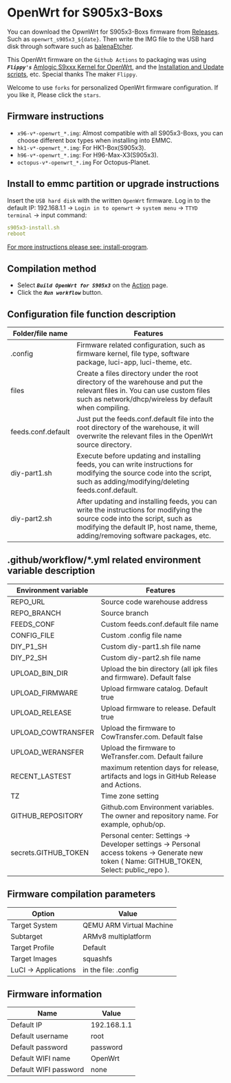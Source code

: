# OpenWrt for S905x3-Boxs

You can download the OpwnWrt for S905x3-Boxs firmware from [Releases](https://github.com/ophub/op/releases). Such as `openwrt_s905x3_${date}`. Then write the IMG file to the USB hard disk through software such as [balenaEtcher](https://www.balena.io/etcher/).

This OpenWrt firmware on the `Github Actions` to packaging was using ***`Flippy's`*** [Amlogic S9xxx Kernel for OpenWrt](https://github.com/ophub/amlogic-s9xxx-openwrt), and the [Installation and Update scripts](https://github.com/ophub/amlogic-s9xxx-openwrt/tree/main/install-program), etc. Special thanks The maker `Flippy`.

Welcome to use `forks` for personalized OpenWrt firmware configuration. If you like it, Please click the `stars`.

## Firmware instructions

- `x96-v*-openwrt_*.img`: Almost compatible with all S905x3-Boxs, you can choose different box types when installing into EMMC.
- `hk1-v*-openwrt_*.img`: For HK1-Box(S905x3).
- `h96-v*-openwrt_*.img`: For H96-Max-X3(S905x3).
- `octopus-v*-openwrt_*.img` For Octopus-Planet.

## Install to emmc partition or upgrade instructions

Insert the `USB hard disk` with the written `OpenWrt` firmware. Log in to the default IP: 192.168.1.1 → `Login in to openwrt` → `system menu` → `TTYD terminal` → input command: 

```yaml
s905x3-install.sh
reboot
```

[For more instructions please see: install-program](https://github.com/ophub/amlogic-s9xxx-openwrt/tree/main/install-program).


## Compilation method

- Select ***`Build OpenWrt for S905x3`*** on the [Action](https://github.com/ophub/op/actions) page.
- Click the ***`Run workflow`*** button.

## Configuration file function description

| Folder/file name | Features |
| ---- | ---- |
| .config | Firmware related configuration, such as firmware kernel, file type, software package, luci-app, luci-theme, etc. |
| files | Create a files directory under the root directory of the warehouse and put the relevant files in. You can use custom files such as network/dhcp/wireless by default when compiling. |
| feeds.conf.default | Just put the feeds.conf.default file into the root directory of the warehouse, it will overwrite the relevant files in the OpenWrt source directory. |
| diy-part1.sh | Execute before updating and installing feeds, you can write instructions for modifying the source code into the script, such as adding/modifying/deleting feeds.conf.default. |
| diy-part2.sh | After updating and installing feeds, you can write the instructions for modifying the source code into the script, such as modifying the default IP, host name, theme, adding/removing software packages, etc. |

## .github/workflow/*.yml related environment variable description

| Environment variable | Features |
| ---- | ---- |
| REPO_URL | Source code warehouse address |
| REPO_BRANCH | Source branch |
| FEEDS_CONF | Custom feeds.conf.default file name |
| CONFIG_FILE | Custom .config file name |
| DIY_P1_SH | Custom diy-part1.sh file name |
| DIY_P2_SH | Custom diy-part2.sh file name |
| UPLOAD_BIN_DIR | Upload the bin directory (all ipk files and firmware). Default false |
| UPLOAD_FIRMWARE | Upload firmware catalog. Default true |
| UPLOAD_RELEASE | Upload firmware to release. Default true |
| UPLOAD_COWTRANSFER | Upload the firmware to CowTransfer.com. Default false |
| UPLOAD_WERANSFER | Upload the firmware to WeTransfer.com. Default failure |
| RECENT_LASTEST | maximum retention days for release, artifacts and logs in GitHub Release and Actions. |
| TZ | Time zone setting |
| GITHUB_REPOSITORY | Github.com Environment variables. The owner and repository name. For example, ophub/op. |
| secrets.GITHUB_TOKEN | Personal center: Settings → Developer settings → Personal access tokens → Generate new token ( Name: GITHUB_TOKEN, Select: public_repo ). |

## Firmware compilation parameters

| Option | Value |
| ---- | ---- |
| Target System | QEMU ARM Virtual Machine |
| Subtarget | ARMv8 multiplatform |
| Target Profile | Default |
| Target Images | squashfs |
| LuCI -> Applications | in the file: .config |

## Firmware information

| Name | Value |
| ---- | ---- |
| Default IP | 192.168.1.1 |
| Default username | root |
| Default password | password |
| Default WIFI name | OpenWrt |
| Default WIFI password | none |

